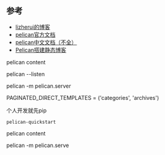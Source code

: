 ## 参考

- [lizherui的博客](http://www.lizherui.com/pages/2013/08/17/build_blog.html)
- [pelican官方文档](http://docs.getpelican.com/en/3.5.0/quickstart.html)
- [pelican中文文档（不全）](https://pelican-zh.readthedocs.org/en/latest/zh-cn/)
- [Pelican搭建静态博客](http://www.jianshu.com/p/d80a5cefc128)







pelican content



pelican --listen



pelican -m pelican.server

PAGINATED_DIRECT_TEMPLATES = ('categories', 'archives')







个人开发就先pip

```
pelican-quickstart
```

pelican content

pelican -m pelican.serve